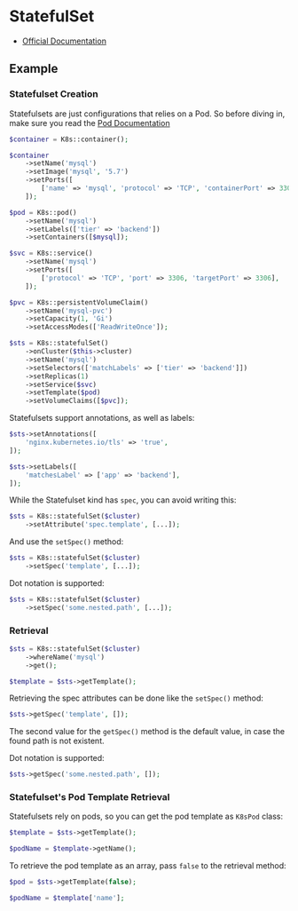 # StatefulSet

- [Official Documentation](https://kubernetes.io/docs/concepts/workloads/controllers/statefulset/)

## Example

### Statefulset Creation

Statefulsets are just configurations that relies on a Pod. So before diving in, make sure you read the [Pod Documentation](Pod.md)

```php
$container = K8s::container();

$container
    ->setName('mysql')
    ->setImage('mysql', '5.7')
    ->setPorts([
        ['name' => 'mysql', 'protocol' => 'TCP', 'containerPort' => 3306],
    ]);

$pod = K8s::pod()
    ->setName('mysql')
    ->setLabels(['tier' => 'backend'])
    ->setContainers([$mysql]);

$svc = K8s::service()
    ->setName('mysql')
    ->setPorts([
        ['protocol' => 'TCP', 'port' => 3306, 'targetPort' => 3306],
    ]);

$pvc = K8s::persistentVolumeClaim()
    ->setName('mysql-pvc')
    ->setCapacity(1, 'Gi')
    ->setAccessModes(['ReadWriteOnce']);

$sts = K8s::statefulSet()
    ->onCluster($this->cluster)
    ->setName('mysql')
    ->setSelectors(['matchLabels' => ['tier' => 'backend']])
    ->setReplicas(1)
    ->setService($svc)
    ->setTemplate($pod)
    ->setVolumeClaims([$pvc]);
```

Statefulsets support annotations, as well as labels:

```php
$sts->setAnnotations([
    'nginx.kubernetes.io/tls' => 'true',
]);
```

```php
$sts->setLabels([
    'matchesLabel' => ['app' => 'backend'],
]);
```

While the Statefulset kind has `spec`, you can avoid writing this:

```php
$sts = K8s::statefulSet($cluster)
    ->setAttribute('spec.template', [...]);
```

And use the `setSpec()` method:

```php
$sts = K8s::statefulSet($cluster)
    ->setSpec('template', [...]);
```

Dot notation is supported:

```php
$sts = K8s::statefulSet($cluster)
    ->setSpec('some.nested.path', [...]);
```

### Retrieval

```php
$sts = K8s::statefulSet($cluster)
    ->whereName('mysql')
    ->get();

$template = $sts->getTemplate();
```

Retrieving the spec attributes can be done like the `setSpec()` method:

```php
$sts->getSpec('template', []);
```

The second value for the `getSpec()` method is the default value, in case the found path is not existent.

Dot notation is supported:

```php
$sts->getSpec('some.nested.path', []);
```

### Statefulset's Pod Template Retrieval

Statefulsets rely on pods, so you can get the pod template as `K8sPod` class:

```php
$template = $sts->getTemplate();

$podName = $template->getName();
```

To retrieve the pod template as an array, pass `false` to the retrieval method:

```php
$pod = $sts->getTemplate(false);

$podName = $template['name'];
```
